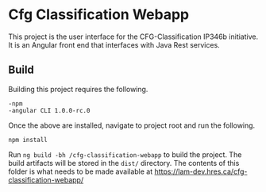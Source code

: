 # Cfg Classification Webapp

This project is the user interface for the CFG-Classification IP346b initiative.  It is an Angular front end that interfaces with Java Rest services.


## Build

Building this project requires the following.

	-npm
	-angular CLI 1.0.0-rc.0
	
Once the above are installed, navigate to project root and run the following.

	npm install

Run `ng build -bh /cfg-classification-webapp` to build the project. The build artifacts will be stored in the `dist/` directory.  The contents of this folder is what needs to be made available at https://lam-dev.hres.ca/cfg-classification-webapp/
